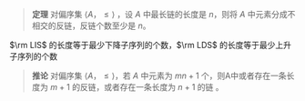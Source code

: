 > **定理** 对偏序集 $\langle A，≤\rangle$ ，设 $A$ 中最长链的长度是 $n$，则将 $A$ 中元素分成不相交的反链，反链个数至少是 $n$。

$\rm LIS$ 的长度等于最少下降子序列的个数，$\rm LDS$ 的长度等于最少上升子序列的个数

> **推论** 对偏序集 $\langle A，≤\rangle$，若 $A$ 中元素为 $mn+1$ 个，则A中或者存在一条长度为 $m+1$ 的反链，或者存在一条长度为 $n+1$ 的链 。